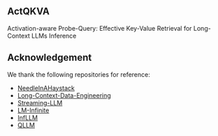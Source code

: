 ## ActQKVA

Activation-aware Probe-Query: Effective Key-Value Retrieval for Long-Context LLMs Inference

## Acknowledgement
We thank the following repositories for reference:
- [NeedleInAHaystack](https://github.com/gkamradt/LLMTest_NeedleInAHaystack)
- [Long-Context-Data-Engineering](https://github.com/FranxYao/Long-Context-Data-Engineering)
- [Streaming-LLM](https://github.com/mit-han-lab/streaming-llm)
- [LM-Infinite](https://github.com/Glaciohound/LM-Infinite)
- [InfLLM](https://github.com/Glaciohound/LM-Infinite)
- [QLLM](https://github.com/dvlab-research/Q-LLM)
